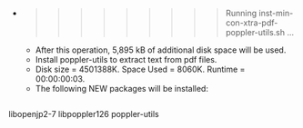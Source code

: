 * >>>>>>>>> Running inst-min-con-xtra-pdf-poppler-utils.sh ...
  * After this operation, 5,895 kB of additional disk space will be used.
  * Install poppler-utils to extract text from pdf files.
  * Disk size = 4501388K. Space Used = 8060K. Runtime = 00:00:00:03.
  * The following NEW packages will be installed:
  ```bash
libopenjp2-7 libpoppler126 poppler-utils
  ```
